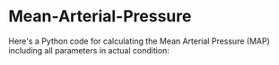 # Mean-Arterial-Pressure
Here's a Python code for calculating the Mean Arterial Pressure (MAP) including all parameters in actual condition:
